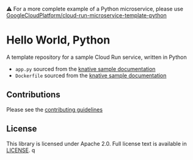 ⚠️ For a more complete example of a Python microservice, please use [GoogleCloudPlatform/cloud-run-microservice-template-python](https://github.com/GoogleCloudPlatform/cloud-run-microservice-template-python)

# Hello World, Python

A template repository for a sample Cloud Run service, written in Python

 * `app.py` sourced from the [knative sample documentation](https://github.com/knative/docs/blob/main/code-samples/serving/hello-world/helloworld-python/app.py)
 * `Dockerfile` sourced from the [knative sample documentation](https://github.com/knative/docs/blob/main/code-samples/serving/hello-world/helloworld-python/Dockerfile)

## Contributions

Please see the [contributing guidelines](CONTRIBUTING.md)

## License

This library is licensed under Apache 2.0. Full license text is available in [LICENSE](LICENSE).
q